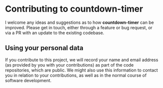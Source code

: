 # Contributing to countdown-timer

I welcome any ideas and suggestions as to how __countdown-timer__ can be improved.
Please get in touch, either through a feature or bug request, or via a PR with an update to the existing codebase.

## Using your personal data

If you contribute to this project, we will record your name and email address (as provided by you with your contributions) as part of the code repositories, which are public. We might also use this information to contact you in relation to your contributions, as well as in the normal course of software development.
